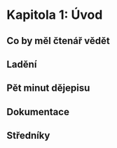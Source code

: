 # Kapitola 1: Úvod

## Co by měl čtenář vědět

## Ladění

## Pět minut dějepisu

## Dokumentace

## Středníky
